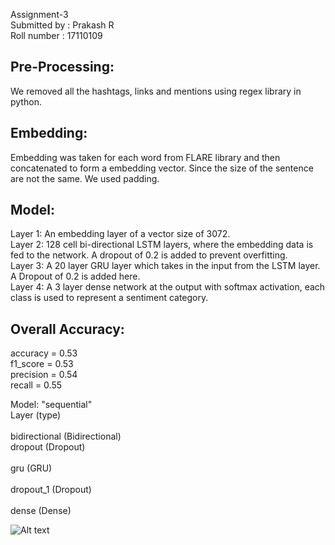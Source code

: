 Assignment-3  <br />
Submitted by : Prakash R <br />
Roll number : 17110109 <br />

## Pre-Processing:
We removed all the hashtags, links and mentions using regex library in python.
## Embedding:
Embedding was taken for each word from FLARE library and then concatenated to form a embedding vector. Since the size of the sentence are not the same. We used padding.
## Model:
Layer 1: An embedding layer of a vector size of 3072. <br />
Layer 2: 128 cell bi-directional LSTM layers, where the embedding data is fed to the network. A dropout of 0.2 is added to prevent overfitting. <br />
Layer 3: A 20 layer GRU layer which takes in the input from the LSTM layer. A Dropout of 0.2 is added here. <br />
Layer 4: A 3 layer dense network at the output with softmax activation, each class is used to represent a sentiment category. 
## Overall Accuracy:

accuracy = 0.53 <br />
f1_score = 0.53 <br />
precision = 0.54 <br />
recall = 0.55 <br />
            
Model: "sequential" <br />
Layer (type)            <br />  
bidirectional (Bidirectional) <br />
dropout (Dropout)           <br />       
gru (GRU)                   <br />    
dropout_1 (Dropout)        <br />        
dense (Dense)               <br />

![Alt text](../master/Assignment-3/Results.png)
